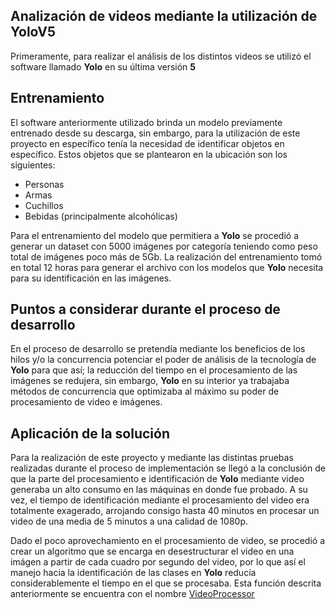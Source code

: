 ## Analización de videos mediante la utilización de YoloV5


Primeramente, para realizar el análisis de los distintos videos se utilizó el software llamado <strong>Yolo</strong> en su última versión <strong>5</strong> <br />

## Entrenamiento

El software anteriormente utilizado brinda un modelo previamente entrenado desde su descarga, sin embargo, para la utilización de este proyecto en específico tenía
la necesidad de identificar objetos en específico. Estos objetos que se plantearon en la ubicación son los siguientes: <br />

- Personas
- Armas
- Cuchillos
- Bebidas (principalmente alcohólicas)

Para el entrenamiento del modelo que permitiera a <strong>Yolo</strong> se procedió a generar un dataset con 5000 imágenes por categoría teniendo como peso total de imágenes
poco más de 5Gb. La realización del entrenamiento tomó en total 12 horas para generar el archivo con los modelos que **Yolo** necesita para su identificación en las imágenes. 

## Puntos a considerar durante el proceso de desarrollo

En el proceso de desarrollo se pretendía mediante los beneficios de los hilos y/o la concurrencia potenciar el poder de análisis de la tecnología de **Yolo** para que así;
la reducción del tiempo en el procesamiento de las imágenes se redujera, sin embargo, **Yolo** en su interior ya trabajaba métodos de concurrencia que optimizaba al máximo
su poder de procesamiento de video e imágenes.

## Aplicación de la solución

Para la realización de este proyecto y mediante las distintas pruebas realizadas durante el proceso de implementación se llegó a la conclusión de que la parte del procesamiento
e identificación de **Yolo** mediante video generaba un alto consumo en las máquinas en donde fue probado. A su vez, el tiempo de identificación mediante el procesamiento del 
video era totalmente exagerado, arrojando consigo hasta 40 minutos en procesar un video de una media de 5 minutos a una calidad de 1080p. 

Dado el poco aprovechamiento en el procesamiento de video, se procedió a crear un algoritmo que se encarga en desestructurar el video en una imágen a partir de cada cuadro
por segundo del video, por lo que así el manejo hacia la identificación de las clases en **Yolo** reducía considerablemente el tiempo en el que se procesaba.
Esta función descrita anteriormente se encuentra con el nombre <a target="_blank" href="https://github.com/jalfaros/video-processing-so/blob/4acdb71d03bb89fd4c81c238a43e2960c0065c8b/videoProcessor.py#L9">VideoProcessor</a>
